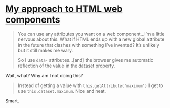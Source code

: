 # [My approach to HTML web components](https://adactio.com/journal/21078)

> You can use any attributes you want on a web component…I’m a little nervous about this. What if HTML ends up with a new global attribute in the future that clashes with something I’ve invented? It’s unlikely but it still makes me wary.
>
> So I use `data-` attributes…[and] the browser gives me automatic reflection of the value in the dataset property.

Wait, what? Why am I not doing this?

> Instead of getting a value with `this.getAttribute('maximum')` I get to use `this.dataset.maximum`. Nice and neat.

Smart.